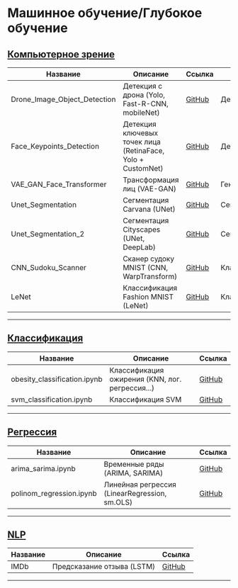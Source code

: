 
# Машинное обучение/Глубокое обучение  

## [Компьютерное зрение](https://github.com/MALeyman/training_courses_tests/tree/main/ML/CV)


| Название                   | Описание                       | Ссылка                                       |     Тип                           |
|----------------------------|--------------------------------|----------------------------------------------|-----------------------------------|
| Drone_Image_Object_Detection |Детекция с дрона (Yolo, Fast-R-CNN, mobileNet)     | [GitHub](https://github.com/MALeyman/training_courses_tests/tree/main/ML/CV/Drone_Image_Object_Detection)  | Детекция |
| Face_Keypoints_Detection     |Детекция ключевых точек лица (RetinaFace, Yolo + CustomNet) | [GitHub](https://github.com/MALeyman/training_courses_tests/tree/main/ML/CV/Face_Keypoints_Detection)  | Детекция  |
| VAE_GAN_Face_Transformer     |Трансформация лиц (VAE-GAN)     | [GitHub](https://github.com/MALeyman/training_courses_tests/blob/main/ML/CV/VAE_GAN_Face_Transformer/vae_gan.ipynb)  | Генерация  |
| Unet_Segmentation           |Сегментация Carvana (UNet)           | [GitHub](https://github.com/MALeyman/training_courses_tests/blob/main/ML/CV/Unet_Segmentation/unet_segmentation.ipynb)  | Сегментация |
| Unet_Segmentation_2         |Сегментация Cityscapes  (UNet, DeepLab)           | [GitHub](https://github.com/MALeyman/training_courses_tests/tree/main/ML/CV/Unet_Segmentation_2)  | Сегментация |
| CNN_Sudoku_Scanner        |Сканер судоку MNIST (CNN, WarpTransform)      | [GitHub](https://github.com/MALeyman/training_courses_tests/blob/main/ML/CV/CNN_Sudoku_Scanner/sudoku_scanner.ipynb)  | Классификация |
| LeNet        | Классификация Fashion MNIST (LeNet)      | [GitHub](https://github.com/MALeyman/training_courses_tests/blob/main/ML/CV/LeNet/LeNet.ipynb)  | Классификация |

-----------------------------

## [Классификация](https://github.com/MALeyman/training_courses_tests/tree/main/ML/Classification)

| Название                   | Описание                       | Ссылка                           |
|----------------------------|--------------------------------|----------------------------------------------|
| obesity_classification.ipynb | Классификация ожирения (KNN, лог. регрессия...) | [GitHub](https://github.com/MALeyman/training_courses_tests/blob/main/ML/Classification/obesity_classification/obesity_classification.ipynb)  |
| svm_classification.ipynb | Классификация SVM | [GitHub](https://github.com/MALeyman/training_courses_tests/blob/main/ML/Classification/SVM/svm_classification.ipynb) | 

--------------------------

##  [Регрессия](https://github.com/MALeyman/training_courses_tests/tree/main/ML/Regression)

| Название                   | Описание                       | Ссылка                           |
|----------------------------|--------------------------------|----------------------------------------------|
| arima_sarima.ipynb    | Временные ряды  (ARIMA, SARIMA)  | [GitHub](https://github.com/MALeyman/training_courses_tests/blob/main/ML/Regression/ARIMA_SARIMA/arima_sarima.ipynb)  |
| polinom_regression.ipynb    | Линейная регрессия (LinearRegression, sm.OLS)  | [GitHub](https://github.com/MALeyman/training_courses_tests/tree/main/ML/Regression/Linear_Regression)  |

-------------------------------   

##  [NLP](https://github.com/MALeyman/training_courses_tests/tree/main/ML/NLP)

| Название                   | Описание                       | Ссылка                           |
|----------------------------|--------------------------------|----------------------------------------------|
| IMDb   |  Предсказание отзыва  (LSTM)  | [GitHub](https://github.com/MALeyman/training_courses_tests/tree/main/ML/NLP/imdb)  |


------------------------------- 
